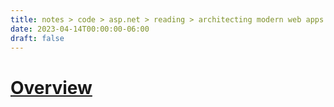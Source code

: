 ```yaml
---
title: notes > code > asp.net > reading > architecting modern web apps > 7 testing asp net core mvc apps
date: 2023-04-14T00:00:00-06:00
draft: false
---
```


# [Overview](https://learn.microsoft.com/en-us/dotnet/architecture/modern-web-apps-azure/test-asp-net-core-mvc-apps)
